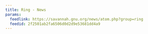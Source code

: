 ```yaml
---
title: Ring - News
params:
  feedlink: https://savannah.gnu.org/news/atom.php?group=ring
  feedid: 2f2501ab2fa6506d0d2d9e53681dd4a9
---
```

